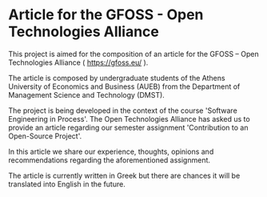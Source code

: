 # Article for the GFOSS - Open Technologies Alliance
This project is aimed for the composition of an article for the GFOSS – Open Technologies Alliance ( https://gfoss.eu/ ).

The article is composed by undergraduate students of the Athens University of Economics and Business (AUEB) from the Department of 
Management Science and Technology (DMST).

The project is being developed in the context of the course 'Software Engineering in Process'. The Open Technologies Alliance has asked
us to provide an article regarding our semester assignment 'Contribution to an Open-Source Project'. 

In this article we share our experience, thoughts, opinions and recommendations regarding the aforementioned assignment. 

The article is currently written in Greek but there are chances it will be translated into English in the future.
